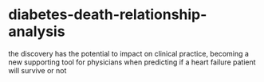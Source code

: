 # diabetes-death-relationship-analysis
the discovery has the potential to impact on clinical practice, becoming a new supporting tool for physicians when predicting if a heart failure patient will survive or not
